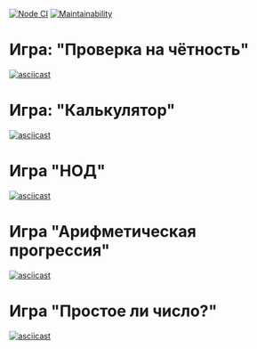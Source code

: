 [![Node CI](https://github.com/EmeraldBoar/frontend-project-lvl1/workflows/Node%20CI/badge.svg)](https://github.com/EmeraldBoar/frontend-project-lvl1/actions)
[![Maintainability](https://api.codeclimate.com/v1/badges/80d65ca0b309481b7861/maintainability)](https://codeclimate.com/github/EmeraldBoar/frontend-project-lvl1/maintainability)

# Игра: "Проверка на чётность"
[![asciicast](https://asciinema.org/a/yRV2Plc7fQQkWPZ5EKfeddjvG.svg)](https://asciinema.org/a/yRV2Plc7fQQkWPZ5EKfeddjvG)

# Игра: "Калькулятор"
[![asciicast](https://asciinema.org/a/6GN2YeZ6dpw17rySLVDmfujs0.svg)](https://asciinema.org/a/6GN2YeZ6dpw17rySLVDmfujs0)

# Игра "НОД"
[![asciicast](https://asciinema.org/a/rYF6re1aP948ADVg6Lc5jP4C8.svg)](https://asciinema.org/a/rYF6re1aP948ADVg6Lc5jP4C8)

# Игра "Арифметическая прогрессия"
[![asciicast](https://asciinema.org/a/IKiI7uTLeTv3C8ICmvNjFycic.svg)](https://asciinema.org/a/IKiI7uTLeTv3C8ICmvNjFycic)

# Игра "Простое ли число?"
[![asciicast](https://asciinema.org/a/wOiCf3fN1RDP727QY1rF4Vp5v.svg)](https://asciinema.org/a/wOiCf3fN1RDP727QY1rF4Vp5v)